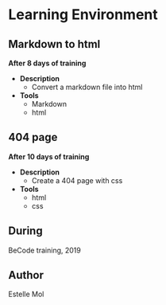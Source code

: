 # Learning Environment

## Markdown to html
**After 8 days of training**
* **Description**
  * Convert a markdown file into html 
* **Tools**
  * Markdown
  * html
  
## 404 page
**After 10 days of training**
* **Description**
  * Create a 404 page with css
* **Tools**
  * html
  * css

## During
BeCode training, 2019

## Author
Estelle Mol
